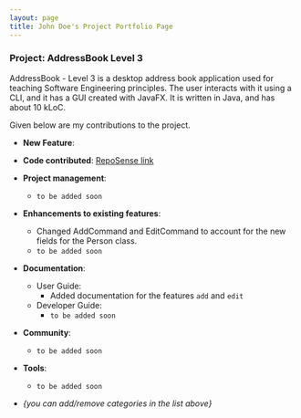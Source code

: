 ```yaml
---
layout: page
title: John Doe's Project Portfolio Page
---
```


### Project: AddressBook Level 3

AddressBook - Level 3 is a desktop address book application used for teaching Software Engineering principles. The user interacts with it using a CLI, and it has a GUI created with JavaFX. It is written in Java, and has about 10 kLoC.

Given below are my contributions to the project.

* **New Feature**: 

* **Code contributed**: [RepoSense link](https://nus-cs2103-ay2223s2.github.io/tp-dashboard/?search=igezt&breakdown=true)

* **Project management**:
  * `to be added soon`

* **Enhancements to existing features**:
  * Changed AddCommand and EditCommand to account for the new fields for the Person class. 
  * `to be added soon`

* **Documentation**:
  * User Guide:
    * Added documentation for the features `add` and `edit` 
  * Developer Guide:
    * `to be added soon`

* **Community**:
  * `to be added soon`

* **Tools**:
  * `to be added soon`

* _{you can add/remove categories in the list above}_
